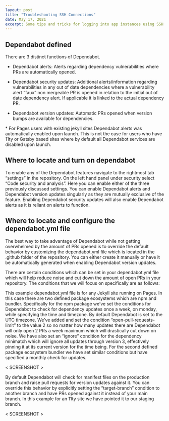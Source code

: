```yaml
---
layout: post
title: "Troubleshooting SSH Connections"
date: May 17, 2021
excerpt: Some tips and tricks for logging into app instances using SSH
---
```


## Dependabot defined
There are 3 distinct functions of Dependabot.  

* Dependabot alerts: Alerts regarding dependency vulnerabilities where PRs are automatically opened.

* Dependabot security updates: Additional alerts/information regarding vulnerabilities in any out of date dependencies where a vulnerability alert “faux” non mergeable PR is opened in relation to the initial out of date dependency alert. If applicable it is linked to the actual dependency PR.  

* Dependabot version updates: Automatic PRs opened when version bumps are available for dependencies.   

\* For Pages users with existing jekyll sites Dependabot alerts was automatically enabled upon launch. This is not the case for users who have 11ty or Gatsby based sites where by default all Dependabot services are disabled upon launch.

## Where to locate and turn on dependabot  

To enable any of the Dependabot features navigate to the rightmost tab “settings” in the repository. On the left hand panel under security select “Code security and analysis”. Here you can enable either of the three previously discussed settings. You can enable Dependabot alerts and Dependabot version updates singularly as they are mutually exclusive of the feature. Enabling Dependabot security updates will also enable Dependabot alerts as it is reliant on alerts to function. 

## Where to locate and configure the dependabot.yml file

The best way to take advantage of Dependabot while not getting overwhelmed by the amount of PRs opened is to override the default behavior by customizing the dependabot.yml file which is located in the .github folder of the repository. You can either create it manually or have it be automatically generated when enabling Dependabot version updates.

There are certain conditions which can be set in your dependabot.yml file which will help reduce noise and cut down the amount of open PRs in your repository. The conditions that we will focus on specifically are as follows:

<interval>
<open-pull-requests-limit>
<ignore>
<target-branch>

This example dependabot.yml file is for any Jekyll site running on Pages. In this case there are two defined package ecosystems which are npm and bundler. Specifically for the npm package we’ve set the conditions for Dependabot to check for dependency updates once a week, on monday, while specifying the time and timezone. By default Dependabot is set to the UTC timezone. We’ve added and set the condition “open-pull-requests-limit” to the value 2 so no matter how many updates there are Dependabot will only open 2 PRs a week maximum which will drastically cut down on noise. We have also set an “ignore” condition for the dependency minimatch which will ignore all updates through version 3, effectively pinning it at its current version for the time being. For the second defined package ecosystem bundler we have set similar conditions but have specified a monthly check for updates. 

< SCREENSHOT >

By default Dependabot will check for manifest files on the production  branch and raise pull requests for version updates against it. You can override this behavior by explicitly setting the “target-branch” condition to another branch and have PRs opened against it instead of your main branch. In this example for an 11ty site we have pointed it to our staging branch.

< SCREENSHOT >

<!-- (Add screen shots of full yaml file with all conditions specified and the PR list showing that only 2 were opened 5/10 after specifying pr limit to 2) -->
